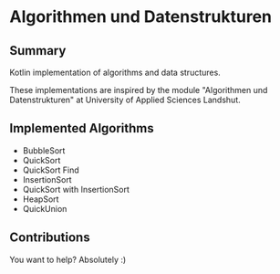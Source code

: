 # Algorithmen und Datenstrukturen


## Summary
Kotlin implementation of algorithms and data structures. 

These implementations are inspired by the module "Algorithmen und Datenstrukturen" at University of Applied Sciences Landshut.

## Implemented Algorithms
- BubbleSort
- QuickSort
- QuickSort Find
- InsertionSort
- QuickSort with InsertionSort
- HeapSort
- QuickUnion


## Contributions
You want to help? Absolutely :)